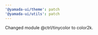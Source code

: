 ```yaml
---
'@yamada-ui/theme': patch
'@yamada-ui/utils': patch
---
```


Changed module @ctrl/tinycolor to color2k.
